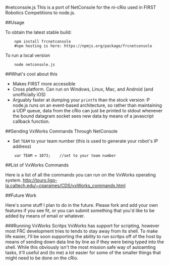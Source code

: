 #netconsole.js
This is a port of NetConsole for the ni-cRio used in FIRST Robotics Competitions to node.js. 

##Usage

To obtain the latest stable build:
```
	npm install frcnetconsole
	#npm hosting is here: https://npmjs.org/package/frcnetconsole
```

To run a local version
```
	node netconsole.js
```

##What's cool about this

-	Makes FIRST more accessible
-	Cross platform. Can run on Windows, Linux, Mac, and Android (and unofficially iOS)
-	Arguably faster at dumping your `printf`s than the stock version :P node.js runs on an event-based architecture, so rather than maintaining a UDP queue, data from the cRio can just be printed to stdout whenever the bound datagram socket sees new data by means of a javascript callback function.

##Sending VxWorks Commands Through NetConsole

- Set `TEAM` to your team number (this is used to generate your robot's IP address) 

```
	var TEAM = 1073;	//set to your team number
```

##List of VxWorks Commands

Here is a list of all the commands you can run on the VxWorks operating system.
http://touro.ligo-la.caltech.edu/~cparames/CDS/vxWorks_commands.html

##Future Work

Here's some stuff I plan to do in the future. Please fork and add your own features if you see fit, or you can submit something that you'd like to be added by means of email or whatever.

###Running VxWorks Scritps
VxWorks has support for scripting, however most FRC development tries to tends to stay away from its shell. To make life easier, I'll be soon supporting the ability to run scritps off of the host by means of sending down data line by line as if they were being typed into the shell. While this obviously isn't the most mission safe way of autoamting tasks, it'll useful and (to me) a lot easier for some of the smaller things that might need to be done on the cRio.
